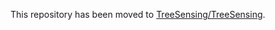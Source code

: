 This repository has been moved to [TreeSensing/TreeSensing](https://github.com/TreeSensing/TreeSensing).
